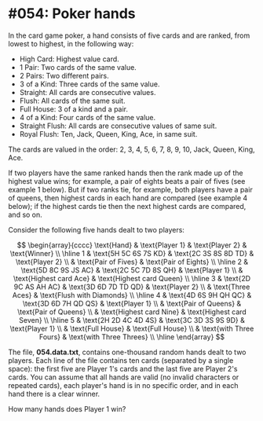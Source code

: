 # #054: Poker hands

In the card game poker, a hand consists of five cards and are ranked, from lowest to highest, in the following way:

- High Card: Highest value card.
- 1 Pair: Two cards of the same value.
- 2 Pairs: Two different pairs.
- 3 of a Kind: Three cards of the same value.
- Straight: All cards are consecutive values.
- Flush: All cards of the same suit.
- Full House: 3 of a kind and a pair.
- 4 of a Kind: Four cards of the same value.
- Straight Flush: All cards are consecutive values of same suit.
- Royal Flush: Ten, Jack, Queen, King, Ace, in same suit.

The cards are valued in the order:
2, 3, 4, 5, 6, 7, 8, 9, 10, Jack, Queen, King, Ace.

If two players have the same ranked hands then the rank made up of the highest value wins; for example, a pair of eights beats a pair of fives (see example 1 below). But if two ranks tie, for example, both players have a pair of queens, then highest cards in each hand are compared (see example 4 below); if the highest cards tie then the next highest cards are compared, and so on.

Consider the following five hands dealt to two players:

$$
\begin{array}{cccc}
  \text{Hand} & \text{Player 1} & \text{Player 2} & \text{Winner} \\
  \hline
  1 & \text{5H 5C 6S 7S KD} & \text{2C 3S 8S 8D TD} & \text{Player 2} \\
  & \text{Pair of Fives} & \text{Pair of Eights} \\
  \hline
  2 & \text{5D 8C 9S JS AC} & \text{2C 5C 7D 8S QH} & \text{Player 1} \\
  & \text{Highest card Ace} & \text{Highest card Queen} \\
  \hline
  3 & \text{2D 9C AS AH AC} & \text{3D 6D 7D TD QD} & \text{Player 2} \\
  & \text{Three Aces} & \text{Flush with Diamonds} \\
  \hline
  4 & \text{4D 6S 9H QH QC} & \text{3D 6D 7H QD QS} & \text{Player 1} \\
  & \text{Pair of Queens} & \text{Pair of Queens} \\
  & \text{Highest card Nine} & \text{Highest card Seven} \\
  \hline
  5 & \text{2H 2D 4C 4D 4S} & \text{3C 3D 3S 9S 9D} & \text{Player 1} \\
  & \text{Full House} & \text{Full House} \\
  & \text{with Three Fours} & \text{with Three Threes} \\
  \hline
\end{array}
$$

The file, **054.data.txt**, contains one-thousand random hands dealt to two players. Each line of the file contains ten cards (separated by a single space): the first five are Player 1's cards and the last five are Player 2's cards. You can assume that all hands are valid (no invalid characters or repeated cards), each player's hand is in no specific order, and in each hand there is a clear winner.

How many hands does Player 1 win?